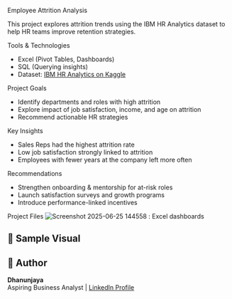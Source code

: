 Employee Attrition Analysis

This project explores attrition trends using the IBM HR Analytics dataset to help HR teams improve retention strategies.

Tools & Technologies
- Excel (Pivot Tables, Dashboards)
- SQL (Querying insights)
- Dataset: [IBM HR Analytics on Kaggle](https://www.kaggle.com/datasets/pavansubhasht/ibm-hr-analytics-attrition-dataset)

Project Goals
- Identify departments and roles with high attrition
- Explore impact of job satisfaction, income, and age on attrition
- Recommend actionable HR strategies

Key Insights
- Sales Reps had the highest attrition rate
- Low job satisfaction strongly linked to attrition
- Employees with fewer years at the company left more often

Recommendations
- Strengthen onboarding & mentorship for at-risk roles
- Launch satisfaction surveys and growth programs
- Introduce performance-linked incentives



Project Files
![Screenshot 2025-06-25 144558](https://github.com/user-attachments/assets/7080f710-5c1d-4a5f-9d1b-9a7e5fa3f7a3)  : Excel dashboards


## 📸 Sample Visual


## 👤 Author
**Dhanunjaya**  
Aspiring Business Analyst | [LinkedIn Profile](#)
